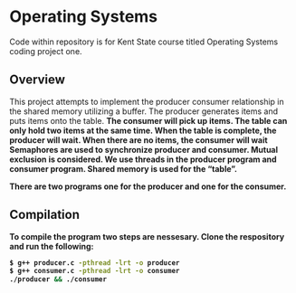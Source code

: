 # Operating Systems
Code within repository is for Kent State course titled Operating Systems coding project one. 
## Overview
This project attempts to implement the producer consumer 
relationship in the shared memory utilizing a buffer. The producer generates items and puts items onto the table. <b/>
The consumer will pick up items. The table can only hold two items at the same time. When the table is complete, the producer will wait. <b/>
When there are no items, the consumer will wait<b/> 
Semaphores are used to synchronize producer and consumer.<b/>
Mutual exclusion is considered. <b/>
We use threads in the producer program and consumer program. <b/>
Shared memory is used for the “table”.<b/>

There are two programs one for the producer and one for the consumer.<b/>

## Compilation
To compile the program two steps are nessesary. Clone the respository and run the following:
```bash
$ g++ producer.c -pthread -lrt -o producer
$ g++ consumer.c -pthread -lrt -o consumer
./producer && ./consumer
```

